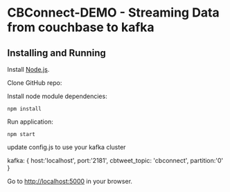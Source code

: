 CBConnect-DEMO - Streaming Data from couchbase to kafka
==========================================================


Installing and Running
----

Install [Node.js](http://nodejs.org/).

Clone GitHub repo:

Install node module dependencies:

```
npm install 
```

Run application:

```
npm start
```

update config.js to use your kafka cluster

kafka: {
		host:'localhost',
		port:'2181',
  		cbtweet_topic: 'cbconnect',
  		partition:'0'
	}

Go to [http://localhost:5000](http://localhost:5000) in your browser.
